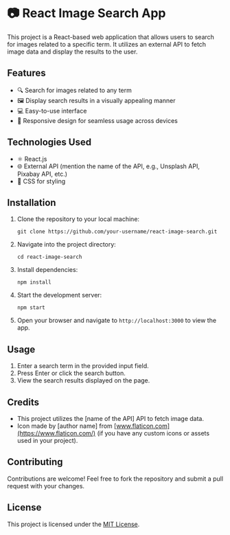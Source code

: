 # 📷 React Image Search App

This project is a React-based web application that allows users to search for images related to a specific term. It utilizes an external API to fetch image data and display the results to the user.

## Features

- 🔍 Search for images related to any term
- 🖼️ Display search results in a visually appealing manner
- 💻 Easy-to-use interface
- 📱 Responsive design for seamless usage across devices

## Technologies Used

- ⚛️ React.js
- 🌐 External API (mention the name of the API, e.g., Unsplash API, Pixabay API, etc.)
- 🎨 CSS for styling

## Installation

1. Clone the repository to your local machine:
   ```
   git clone https://github.com/your-username/react-image-search.git
   ```

2. Navigate into the project directory:
   ```
   cd react-image-search
   ```

3. Install dependencies:
   ```
   npm install
   ```

4. Start the development server:
   ```
   npm start
   ```

5. Open your browser and navigate to `http://localhost:3000` to view the app.

## Usage

1. Enter a search term in the provided input field.
2. Press Enter or click the search button.
3. View the search results displayed on the page.

## Credits

- This project utilizes the [name of the API] API to fetch image data.
- Icon made by [author name] from [www.flaticon.com](https://www.flaticon.com/) (if you have any custom icons or assets used in your project).

## Contributing

Contributions are welcome! Feel free to fork the repository and submit a pull request with your changes.

## License

This project is licensed under the [MIT License](LICENSE).
